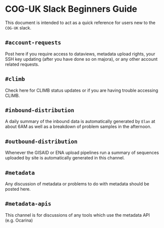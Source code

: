 # COG-UK Slack Beginners Guide

This document is intended to act as a quick reference for users new to the `COG-UK` slack.

## `#account-requests`

Post here if you require access to dataviews, metadata upload rights, your SSH key updating (after you have done so on majora), or any other account related requests.

## `#climb`

Check here for CLIMB status updates or if you are having trouble accessing CLIMB.

## `#inbound-distribution`

A daily summary of the inbound data is automatically generated by `Elan` at about 6AM as well as a breakdown of problem samples in the afternoon.

## `#outbound-distribution`

Whenever the GISAID or ENA upload pipelines run a summary of sequences uploaded by site is automatically generated in this channel.

## `#metadata`

Any discussion of metadata or problems to do with metadata should be posted here.

## `#metadata-apis`

This channel is for discussions of any tools which use the metadata API (e.g. Ocarina)
